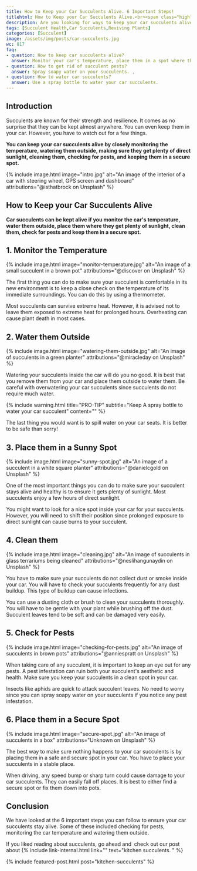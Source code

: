 ```yaml
---
title: How to Keep your Car Succulents Alive. 6 Important Steps!
titlehtml: How to Keep your Car Succulents Alive.<br><span class="highlight">6 Important Steps!</span>
description: Are you looking for ways to keep your car succulents alive and thriving? Look no further because we've got the answer!
tags: [Succulent Health,Car Succulents,Reviving Plants]
categories: [Succulent]
image: /assets/img/posts/car-succulents.jpg
wc: 817
faq: 
- question: How to keep car succulents alive?
  answer: Monitor your car's temperature, place them in a spot where they get direct sunlight, and clean them frequently. ,
- question: How to get rid of succulent pests?
  answer: Spray soapy water on your succulents. ,
- question: How to water car succulents?
  answer: Use a spray bottle to water your car succulents.
---
```


## Introduction

Succulents are known for their strength and resilience. It comes as no surprise that they can be kept almost anywhere. You can even keep them in your car. However, you have to watch out for a few things.

**You can keep your car succulents alive by closely monitoring the temperature, watering them outside, making sure they get plenty of direct sunlight, cleaning them, checking for pests, and keeping them in a secure spot.** 

{% include image.html image="intro.jpg" alt="An image of the interior of a car with steering wheel, GPS screen and dashboard" attributions="@isthatbrock on Unsplash" %}

## How to Keep your Car Succulents Alive

**Car succulents can be kept alive if you monitor the car's temperature, water them outside, place them where they get plenty of sunlight, clean them, check for pests and keep them in a secure spot.&nbsp;** 

## 1. Monitor the Temperature

{% include image.html image="monitor-temperature.jpg" alt="An image of a small succulent in a brown pot" attributions="@discover on Unsplash" %}

The first thing you can do to make sure your succulent is comfortable in its new environment is to keep a close check on the temperature of its immediate surroundings. You can do this by using a thermometer.&nbsp;

Most succulents can survive extreme heat. However, it is advised not to leave them exposed to extreme heat for prolonged hours. Overheating can cause plant death in most cases.

## 2. Water them Outside

{% include image.html image="watering-them-outside.jpg" alt="An image of succulents in a green planter" attributions="@miracleday on Unsplash" %}

Watering your succulents inside the car will do you no good. It is best that you remove them from your car and place them outside to water them. Be careful with overwatering your car succulents since succulents do not require much water.

{% include warning.html title="PRO-TIP" subtitle="Keep A spray bottle to water your car succulent" content="" %}

The last thing you would want is to spill water on your car seats. It is better to be safe than sorry!

## 3. Place them in a Sunny Spot

{% include image.html image="sunny-spot.jpg" alt="An image of a succulent in a  white square planter" attributions="@danielcgold on Unsplash" %}

One of the most important things you can do to make sure your succulent stays alive and healthy is to ensure it gets plenty of sunlight. Most succulents enjoy a few hours of direct sunlight.&nbsp;

You might want to look for a nice spot inside your car for your succulents. However, you will need to shift their position since prolonged exposure to direct sunlight can cause burns to your succulent.

## 4. Clean them

{% include image.html image="cleaning.jpg" alt="An image of succulents in glass terrariums being cleaned" attributions="@neslihangunaydin on Unsplash" %}

You have to make sure your succulents do not collect dust or smoke inside your car. You will have to check your succulents frequently for any dust buildup. This type of buildup can cause infections.

You can use a dusting cloth or brush to clean your succulents thoroughly. You will have to be gentle with your plant while brushing off the dust. Succulent leaves tend to be soft and can be damaged very easily.

## 5. Check for Pests

{% include image.html image="checking-for-pests.jpg" alt="An image of succulents in brown pots" attributions="@anniespratt on Unsplash" %}

When taking care of any succulent, it is important to keep an eye out for any pests. A pest infestation can ruin both your succulent's aesthetic and health. Make sure you keep your succulents in a clean spot in your car.&nbsp;

Insects like aphids are quick to attack succulent leaves. No need to worry since you can spray soapy water on your succulents if you notice any pest infestation.&nbsp;

## 6. Place them in a Secure Spot

{% include image.html image="secure-spot.jpg" alt="An image of succulents in a box" attributions="Unknown on Unsplash" %}

The best way to make sure nothing happens to your car succulents is by placing them in a safe and secure spot in your car. You have to place your succulents in a stable place.&nbsp;

When driving, any speed bump or sharp turn could cause damage to your car succulents. They can easily fall off places. It is best to either find a secure spot or fix them down into pots.

## Conclusion

We have looked at the 6 important steps you can follow to ensure your car succulents stay alive. Some of these included checking for pests, monitoring the car temperature and watering them outside.&nbsp;

If you liked reading about succulents, go ahead and&nbsp; check out our post about {% include link-internal.html link="" text="kitchen succulents.&nbsp;" %} 

{% include featured-post.html post="kitchen-succulents" %}
